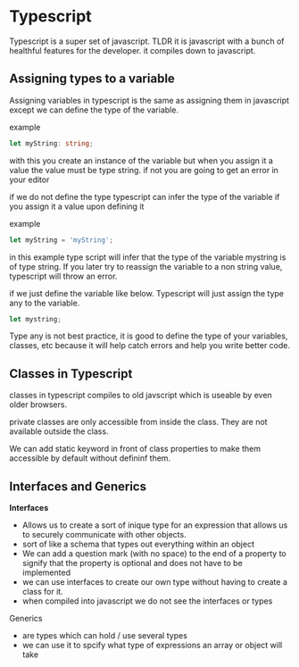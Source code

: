 # Typescript

Typescript is a super set of javascript. TLDR it is javascript with a bunch of healthful features for the developer. it compiles down to javascript.

## Assigning types to a variable

Assigning variables in typescript is the same as assigning them in javascript except we can define the type of the variable.

example

```typescript
let myString: string;
```

with this you create an instance of the variable but when you assign it a value the value must be type string. if not you are going to get an error in your editor

if we do not define the type typescript can infer the type of the variable if you assign it a value upon defining it

example

```typescript
let myString = 'myString';
```

in this example type script will infer that the type of the variable mystring is of type string. If you later try to reassign the variable to a non string value, typescript will throw an error.

if we just define the variable like below. Typescript will just assign the type any to the variable.

```typescript
let mystring;
```

Type any is not best practice, it is good to define the type of your variables, classes, etc because it will help catch errors and help you write better code.

## Classes in Typescript

classes in typescript compiles to old javscript which is useable by even older browsers.

private classes are only accessible from inside the class. They are not available outside the class.

We can add static keyword in front of class properties to make them accessible by default without defininf them.

## Interfaces and Generics

**Interfaces**

- Allows us to create a sort of inique type for an expression that allows us to securely communicate with other objects.
- sort of like a schema that types out everything within an object
- We can add a question mark (with no space) to the end of a property to signify that the property is optional and does not have to be implemented
- we can use interfaces to create our own type without having to create a class for it.
- when compiled into javascript we do not see the interfaces or types

Generics

- are types which can hold / use several types
- we can use it to spcify what type of expressions an array or object will take
